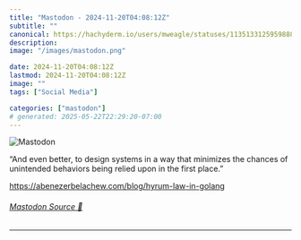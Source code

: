 ```yaml
---
title: "Mastodon - 2024-11-20T04:08:12Z"
subtitle: ""
canonical: https://hachyderm.io/users/mweagle/statuses/113513312595988867
description:
image: "/images/mastodon.png"

date: 2024-11-20T04:08:12Z
lastmod: 2024-11-20T04:08:12Z
image: ""
tags: ["Social Media"]

categories: ["mastodon"]
# generated: 2025-05-22T22:29:20-07:00
---
```

![Mastodon](/images/mastodon.png)

<p>“And even better, to design systems in a way that minimizes the chances of unintended behaviors being relied upon in the first place.”</p><p><a href="https://abenezerbelachew.com/blog/hyrum-law-in-golang" target="_blank" rel="nofollow noopener noreferrer" translate="no"><span class="invisible">https://</span><span class="ellipsis">abenezerbelachew.com/blog/hyru</span><span class="invisible">m-law-in-golang</span></a></p>


###### [Mastodon Source 🐘](https://hachyderm.io/@mweagle/113513312595988867)

___
